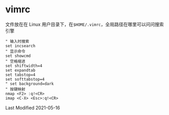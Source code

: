 # vimrc

文件放在在 Linux 用户目录下，在`$HOME/.vimrc`，全局路径在哪里可以问问搜索引擎

```
" 输入时搜索
set incsearch
" 显示命令
set showcmd
" 空格缩进
set shiftwidth=4
set expandtab
set tabstop=4
set softtabstop=4
" set background=dark
" 按键映射
nmap <F2> :q!<CR>
imap <C-X> <Esc>:q!<CR>
```

Last Modified 2021-05-16
